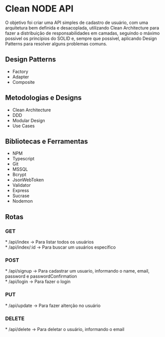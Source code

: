 <h1>Clean NODE API</h1>

<p> O objetivo foi criar uma API simples de cadastro de usuário, com uma arquitetura bem definida e desacoplada, utilizando Clean Architecture para fazer a distribuição de responsabilidades em camadas, seguindo o máximo possivel os princípios do SOLID e, sempre que possível, aplicando Design Patterns para resolver alguns problemas comuns. </p>

<h2>Design Patterns</h2>

* Factory
* Adapter
* Composite

<h2>Metodologias e Designs</h2>

* Clean Architecture
* DDD
* Modular Design
* Use Cases

<h2>Bibliotecas e Ferramentas</h2>

* NPM
* Typescript
* Git
* MSSQL
* Bcrypt
* JsonWebToken
* Validator
* Express
* Sucrase
* Nodemon

<h2>Rotas</h2>

<h3>GET</h3>
* /api/index      ->  Para listar todos os usuários <br />
* /api/index/:id  ->  Para buscar um usuários específico

<h3>POST</h3>
* /api/signup    ->   Para cadastrar um usuario, informando o name, email, password e passwordConfirmation <br />
* /api/login     ->   Para fazer o login

<h3>PUT</h3>
* /api/update    ->   Para fazer alterção no usuário

<h3>DELETE</h3>
* /api/delete    ->   Para deletar o usuário, informando o email
